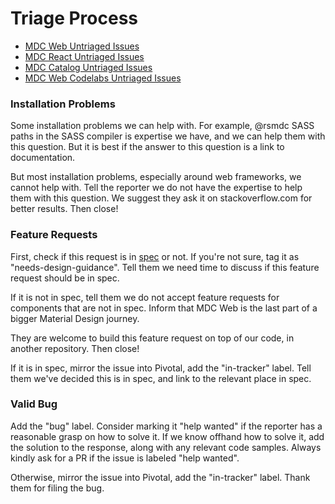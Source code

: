 # Triage Process

* [MDC Web Untriaged Issues](https://github.com/material-components/material-components-web/issues?utf8=%E2%9C%93&q=is%3Aissue%20is%3Aopen%20-label%3Ain-tracker%20-label%3A%22help%20wanted%22%20no%3Aassignee%20sort%3Acreated-asc%20)
* [MDC React Untriaged Issues](https://github.com/material-components/material-components-web-react/issues?utf8=%E2%9C%93&q=is%3Aissue%20is%3Aopen%20-label%3Ain-tracker%20-label%3A%22help%20wanted%22%20no%3Aassignee%20sort%3Acreated-asc%20)
* [MDC Catalog Untriaged Issues](https://github.com/material-components/material-components-web-catalog/issues?utf8=%E2%9C%93&q=is%3Aissue%20is%3Aopen%20-label%3Ain-tracker%20-label%3A%22help%20wanted%22%20no%3Aassignee%20sort%3Acreated-asc%20)
* [MDC Web Codelabs Untriaged Issues](https://github.com/material-components/material-components-web-codelabs/issues?utf8=%E2%9C%93&q=is%3Aissue%20is%3Aopen%20-label%3Ain-tracker%20-label%3A%22help%20wanted%22%20no%3Aassignee%20sort%3Acreated-asc%20)

### Installation Problems

Some installation problems we can help with. For example, @rsmdc SASS paths
in the SASS compiler is expertise we have, and we can help them with this
question. But it is best if the answer to this question is a link to
documentation.

But most installation problems, especially around web frameworks, we cannot
help with. Tell the reporter we do not have the expertise to help them with
this question. We suggest they ask it on stackoverflow.com for better results.
Then close!

### Feature Requests

First, check if this request is in [spec](https://material.io/guidelines) or
not. If you're not sure, tag it as "needs-design-guidance". Tell them we need
time to discuss if this feature request should be in spec.

If it is not in spec, tell them we do not accept feature requests for
components that are not in spec. Inform that MDC Web is the last part of a
bigger Material Design journey.

They are welcome to build this feature request on top of our code, in another
repository. Then close!

If it is in spec, mirror the issue into Pivotal, add the "in-tracker" label.
Tell them we've decided this is in spec, and link to the relevant place in spec.

### Valid Bug

Add the "bug" label. Consider marking it "help wanted" if the reporter has a
reasonable grasp on how to solve it. If we know offhand how to solve it, add
the solution to the response, along with any relevant code samples. Always
kindly ask for a PR if the issue is labeled "help wanted".

Otherwise, mirror the issue into Pivotal, add the "in-tracker" label. Thank
them for filing the bug.
